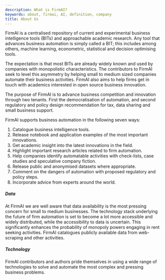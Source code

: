 ```yaml
---
description: What is FirmAI?
keywords: about, firmai, AI, definition, company
title: About Us
---
```


FirmAI is a centralised repository of current and experimental business intelligence tools (BITs) and approachable academic research. Any tool that advances business automation is simply called a BIT; this includes among others, machine learning, econometric, statistical and decision optimising tools.

The expectation is that most BITs are already widely known and used by companies with monopolistic characteristics. The contributors to FirmAI seek to level this asymmetry by helping small to medium sized companies automate their business activities. FirmAI also aims to help firms get in touch with academics interested in open source business innovation. 

The purpose of FirmAI is to advance business competition and innovation through two tenants. First the democratisation of automation, and second regulatory and policy design recommendation for tax, data sharing and small business support. 

FirmAI supports business automation in the following seven ways:

1. Catalogue business intelligence tools. 
2. Release notebook and application examples of the most important innovations.
3. Get academic insight into the latest innovations in the field. 
3. Highlight important research articles related to firm automation.
4. Help companies identify automatable activities with check-lists, case studies and speculative company fiction.
5. Release public and anonymised datasets where appropriate. 
6. Comment on the dangers of automation with proposed regulatory and policy steps. 
7. Incorporate advice from experts around the world.


##### Data

At FirmAI we are well aware that data availability is the most pressing concern for small to medium businesses. The technology stack underlying the future of firm automation is set to become a lot more accessible and widely distributed, while the accessibility to data is uncertain. This significantly enhances the probability of monopoly powers engaging in rent seeking activities. FirmAI catalogues publicly available data from web-scraping and other activities.

##### Technology

FirmAI contributors and authors pride themselves in using a wide range of technologies to solve and automate the most complex and pressing business problems.